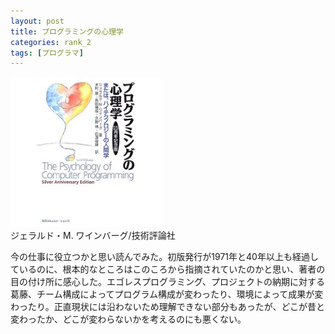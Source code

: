 ```yaml
---
layout: post
title: プログラミングの心理学
categories: rank_2
tags: [プログラマ]
---
```



<div class="book"><div class="book_image"><a href="http://www.amazon.co.jp/dp/4844323040"><img src="/images/psychology_of_computer_programming.jpg"></img></a></div><div class="book_info">ジェラルド・M. ワインバーグ/技術評論社</div><div class="clear"></div></div>

今の仕事に役立つかと思い読んでみた。初版発行が1971年と40年以上も経過しているのに、根本的なところはこのころから指摘されていたのかと思い、著者の目の付け所に感心した。エゴレスプログラミング、プロジェクトの納期に対する葛藤、チーム構成によってプログラム構成が変わったり、環境によって成果が変わったり。正直現状には沿わないため理解できない部分もあったが、どこが昔と変わったか、どこが変わらないかを考えるのにも悪くない。
